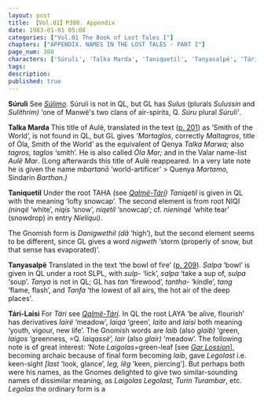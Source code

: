 ```yaml
---
layout: post
title: 【Vol.01】P308. Appendix
date: 1983-01-01 05:08
categories: ["Vol.01 The Book of Lost Tales I"]
chapters: ["APPENDIX. NAMES IN THE LOST TALES - PART I"]
page_num: 308
characters: ['Súruli', 'Talka Marda', 'Taniquetil', 'Tanyasalpë', 'Tári-Laisi', 'Legolas']
tags: 
description: 
published: true
---
```


<B>Súruli</B>  See <I>[Súlimo]({{site.baseurl}}/characters#Súlimo)</I>. Súruli is not in QL, but GL has <I>Sulus</I> (plurals <I>Sulussin</I> and <I>Sulithrim)</I> ‘one of Manwë's two clans of air-spirits, Q. <I>Súru</I> plural <I>Súruli’</I>.

<B>Talka Marda</B> This title of Aulë, translated in the text ([p. 201]({{site.baseurl}}/vol01-p201)) as ‘Smith of the World’, is not found in QL, but GL gives <I>‘Martaglos</I>, correctly <I>Maltagros</I>, title of Óla, Smith of the World’ as the equivalent of Qenya <I>Talka Marwa;</I> also <I>tagros, taglos</I> ‘smith’. He is also called <I>Óla Mar;</I> and in the Valar name-list <I>Aulë Mar</I>. (Long afterwards this title of Aulë reappeared. In a very late note he is given the name <I>mbartanō</I> ‘world-artificer’ > Quenya <I>Martamo</I>, Sindarin <I>Barthan.)</I>

<B>Taniquetil</B>  Under the root TAHA (see <I>[Qalmë-Tárí]({{site.baseurl}}/characters#Qalmë-Tárí)) Taniqetil</I> is given in QL with the meaning ‘lofty snowcap’. The second element is from root NIQI <I>(ninqë</I> ‘white’, <I>niqis</I> ‘snow’, <I>niqetil</I> ‘snowcap’; cf. <I>nieninqë</I> ‘white tear’ (snowdrop) in entry <I>Nielíqui)</I>.

The Gnomish form is <I>Danigwethil (dâ</I> ‘high’), but the second element seems to be different, since GL gives a word <I>nigweth</I> ‘storm (properly of snow, but that sense has evaporated)’.

<B>Tanyasalpë</B>  Translated in the text ‘the bowl of fire’ ([p. 209]({{site.baseurl}}/vol01-p209)). <I>Salpa</I> ‘bowl’ is given in QL under a root SLPL, with <I>sulp-</I> ‘lick’, <I>salpa</I> ‘take a sup of, <I>sulpa</I> ‘soup’. <I>Tanya</I> is not in QL; GL has <I>tan</I> ‘firewood’, <I>tantha-</I> ‘kindle’, <I>tang</I> ‘flame, flash’, and <I>Tanfa</I> ‘the lowest of all airs, the hot air of the deep places'.

<B>Tári-Laisi</B>   For <I>Tári</I> see <I>[Qalmë-Tárí]({{site.baseurl}}/characters#Qalmë-Tárí)</I>. In QL the root LAYA ‘be alive, flourish’ has derivatives <I>lairë</I> ‘meadow’, <I>laiqa</I> ‘green’, <I>laito</I> and <I>laisi</I> both meaning ‘youth, vigour, new life’. The Gnomish words are <I>laib</I> (also <I>glaib)</I> ‘green, <I>laigos</I> ‘greenness, =Q. <I>laiqassë’, lair</I> (also <I>glair)</I> ‘meadow’. The following note is of great interest: ‘Note <I>Laigolas=</I>green-leaf [see <I>[Gar Lossion]({{site.baseurl}}/characters#Gar%20Lossion)</I>]<I></I>, becoming archaic because of final form becoming <I>laib</I>, gave <I>Legolast</I> i.e. keen-sight <I>[last</I> ‘look, glance’, <I>leg, lêg</I> ‘keen, piercing’]. But perhaps both were his names, as the Gnomes delighted to give two similar-sounding names of dissimilar meaning, as <I>Laigolas Legolast, Turin Turambar</I>, etc. <I>Legolas</I> the ordinary form is a


